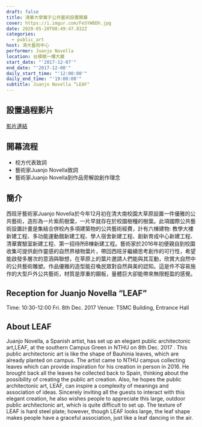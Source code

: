 ```yaml
---
draft: false
title: 清華大學葉子公共藝術設置開幕
cover: https://i.imgur.com/FeSYW8Dh.jpg
date: 2020-05-20T08:49:47.832Z
categories:
  - public_art
host: 清大藝術中心
performer: Juanjo Novella
location: 台積館一樓大廳
start_date: "'2017-12-07'"
end_date: "'2017-12-08'"
daily_start_time: "'12:00:00'"
daily_end_time: "'19:00:00'"
subtitle: Juanjo Novella “LEAF"
---
```


## 設置過程影片

[影片連結](https://drive.google.com/file/d/11wj1pNTa15Zew0PALdnuVentulLZW-o2/view)

## 開幕流程

- 校方代表致詞
- 藝術家Juanjo Novella致詞
- 藝術家Juanjo Novella到作品旁解說創作理念

## 簡介

西班牙藝術家Juanjo Novella於今年12月初在清大南校園大草原設置一件優雅的公共藝術，造形為一片紫荊樹葉，一片早就存在於校園樹種的樹葉。此項國際公共藝術設置計畫是集結合併校內多項建築物的公共藝術經費，計有六棟建物: 教學大樓新建工程、多功能運動館新建工程、學人宿舍新建工程、創新育成中心新建工程、清華實驗室新建工程、第一招待所B棟新建工程。藝術家於2016年初便親自到校園收集可提供創作靈感的自然界植物葉片，帶回西班牙繼續思考創作的可行性，希望能啟發多層次的意涵與聯想，在草原上的葉片邀請人們能與其互動，欣賞大自然中的公共藝術雕塑。作品優雅的造型能召喚民眾對自然與美的認知。這是件不容易施作的大型戶外公共藝術，材質是厚重的鋼板，量體巨大卻能帶來無限輕盈的感覺。


## Reception for Juanjo Novella “LEAF”

Time: 10:30-12:00 Fri. 8th Dec. 2017
Venue: TSMC Building, Entrance Hall

## About LEAF
Juanjo Novella, a Spanish artist, has set up an elegant public architectonic art,LEAF, at the southern Campus Green in NTHU on 8th Dec. 2017 . This public architectonic art is like the shape of  Bauhinia leaves, which are already planted on campus. The artist came to NTHU campus collecting leaves which can provide inspiration for his creation in person in 2016. He brought back all the leaves he collected back to Spain, thinking about the possibility of creating the public art creation. Also, he hopes the public architectonic art, LEAF, can inspire a complexity of meanings and association of ideas. Sincerely inviting all the guests to interact with this elegant creation, he also wishes people to appreciate this large, outdoor public architectonic art, which is quite difficult to set up. The texture of LEAF is hard steel plate; however, though LEAF looks large, the leaf shape makes people have a graceful association, just like a leaf dancing in the air.